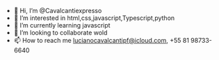 - 👋 Hi, I’m @Cavalcantiexpresso
- 👀 I’m interested in html,css,javascript,Typescript,python
- 🌱 I’m currently learning javascript
- 💞️ I’m looking to collaborate wold
- 📫 How to reach me  lucianocavalcantipf@icloud.com, +55 81 98733-6640

<!---
Cavalcantiexpresso/Cavalcantiexpresso is a ✨ special ✨ repository because its `README.md` (this file) appears on your GitHub profile.
You can click the Preview link to take a look at your changes.
--->
